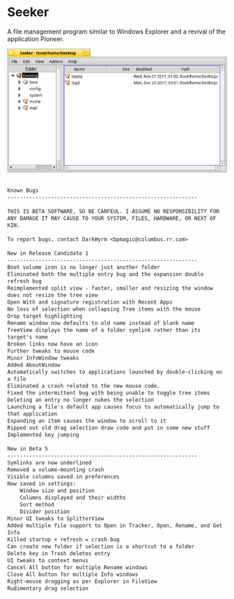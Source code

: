 Seeker
============

A file management program similar to Windows Explorer and a revival of the application Pioneer.

![Seeker screenshot](Seeker.png "Seeker")

```The goal for Seeker is to provide an alternate means of file management for BeOS, providing easy interaction with Tracker and Terminal and allowing the user to work. It's currently quite useful as it is, and more features are planned for the future.

Known Bugs
-------------------------------------------------------------

THIS IS BETA SOFTWARE, SO BE CARFEUL. I ASSUME NO RESPONSIBILITY FOR ANY DAMAGE IT MAY CAUSE TO YOUR SYSTEM, FILES, HARDWARE, OR NEXT OF KIN.

To report bugs, contact DarkWyrm <bpmagic@columbus.rr.com>

New in Release Candidate 1
-------------------------------------------------------------
Boot volume icon is no longer just another folder
Eliminated both the multiple entry bug and the expansion double refresh bug
Reimplemented split view - faster, smaller and resizing the window does not resize the tree view
Open With and signature registration with Recent Apps
No loss of selection when collapsing Tree items with the mouse
Drop target highlighting
Rename window now defaults to old name instead of blank name
TreeView displays the name of a folder symlink rather than its target's name
Broken links now have an icon
Further tweaks to mouse code
Minor InfoWindow tweaks
Added AboutWindow
Automatically switches to applications launched by double-clicking on a file
Eliminated a crash related to the new mouse code.
Fixed the intermittent bug with being unable to toggle tree items
Deleting an entry no longer nukes the selection
Launching a file's default app causes focus to automatically jump to that application
Expanding an item causes the window to scroll to it
Ripped out old drag selection draw code and put in some new stuff
Implemented key jumping

New in Beta 5
-------------------------------------------------------------
Symlinks are now underlined
Removed a volume-mounting crash
Visible columns saved in preferences
Now saved in settings:
	Window size and position
	Columns displayed and their widths
	Sort method
	Divider position
Minor UI tweaks to SplitterView
Added multiple file support to Open in Tracker, Open, Rename, and Get Info
Killed startup + refresh = crash bug
Can create new folder if selection is a shortcut to a folder
Delete key in Trash deletes entry
UI tweaks to context menus
Cancel All button for multiple Rename windows
Close All button for multiple Info windows
Right-mouse dragging as per Explorer in FileView
Rudimentary drag selection

